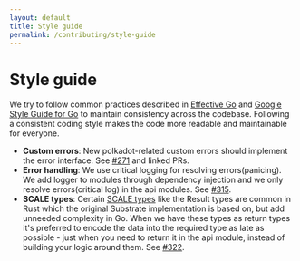 ```yaml
---
layout: default
title: Style guide
permalink: /contributing/style-guide
---
```


# Style guide

We try to follow common practices described in [Effective Go](https://go.dev/doc/effective_go) and [Google Style Guide for Go](https://google.github.io/styleguide/go/) to maintain consistency across the codebase. Following a consistent coding style makes the code more readable and maintainable for everyone.

- **Custom errors**: New polkadot-related custom errors should implement the error interface. See [#271](https://github.com/LimeChain/gosemble/issues/271) and linked PRs.
- **Error handling**: We use critical logging for resolving errors(panicing). We add logger to modules through dependency injection and we only resolve errors(critical log) in the api modules. See [#315](https://github.com/LimeChain/gosemble/pull/315).
- **SCALE types**: Certain [SCALE types](../overview/runtime-architecture.md#scale-codec) like the Result types are common in Rust which the original Substrate implementation is based on, but add unneeded complexity in Go. When we have these types as return types it's preferred to encode the data into the required type as late as possible - just when you need to return it in the api module, instead of building your logic around them. See [#322](https://github.com/LimeChain/gosemble/pull/322).